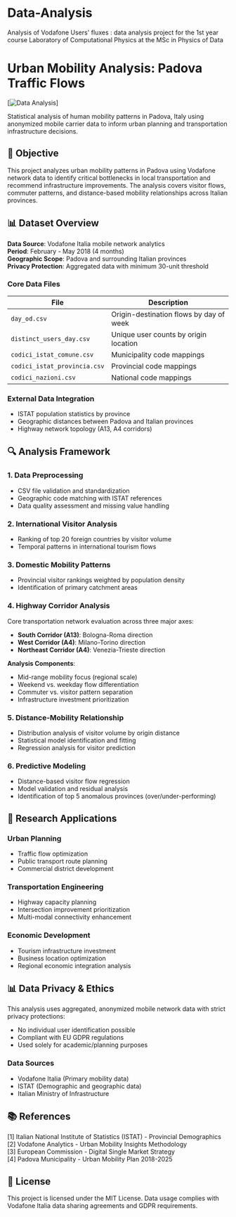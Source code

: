 # Data-Analysis
Analysis of Vodafone Users' fluxes : data analysis project for the 1st year course Laboratory of Computational Physics at the MSc in Physics of Data
# Urban Mobility Analysis: Padova Traffic Flows

[![Data Analysis](https://img.shields.io/badge/Analysis-Urban_Mobility-blue?style=for-the-badge)]

Statistical analysis of human mobility patterns in Padova, Italy using anonymized mobile carrier data to inform urban planning and transportation infrastructure decisions.

## 🎯 Objective

This project analyzes urban mobility patterns in Padova using Vodafone network data to identify critical bottlenecks in local transportation and recommend infrastructure improvements. The analysis covers visitor flows, commuter patterns, and distance-based mobility relationships across Italian provinces.

## 📊 Dataset Overview

**Data Source**: Vodafone Italia mobile network analytics  
**Period**: February - May 2018 (4 months)  
**Geographic Scope**: Padova and surrounding Italian provinces  
**Privacy Protection**: Aggregated data with minimum 30-unit threshold

### Core Data Files

| File | Description |
|------|-------------|
| `day_od.csv` | Origin-destination flows by day of week |
| `distinct_users_day.csv` | Unique user counts by origin location |
| `codici_istat_comune.csv` | Municipality code mappings |
| `codici_istat_provincia.csv` | Provincial code mappings |
| `codici_nazioni.csv` | National code mappings |

### External Data Integration
- ISTAT population statistics by province
- Geographic distances between Padova and Italian provinces
- Highway network topology (A13, A4 corridors)

## 🔍 Analysis Framework

### 1. Data Preprocessing
- CSV file validation and standardization
- Geographic code matching with ISTAT references
- Data quality assessment and missing value handling

### 2. International Visitor Analysis
- Ranking of top 20 foreign countries by visitor volume
- Temporal patterns in international tourism flows

### 3. Domestic Mobility Patterns
- Provincial visitor rankings weighted by population density
- Identification of primary catchment areas

### 4. Highway Corridor Analysis
Core transportation network evaluation across three major axes:
- **South Corridor (A13)**: Bologna-Roma direction
- **West Corridor (A4)**: Milano-Torino direction  
- **Northeast Corridor (A4)**: Venezia-Trieste direction

**Analysis Components**:
- Mid-range mobility focus (regional scale)
- Weekend vs. weekday flow differentiation
- Commuter vs. visitor pattern separation
- Infrastructure investment prioritization

### 5. Distance-Mobility Relationship
- Distribution analysis of visitor volume by origin distance
- Statistical model identification and fitting
- Regression analysis for visitor prediction

### 6. Predictive Modeling
- Distance-based visitor flow regression
- Model validation and residual analysis
- Identification of top 5 anomalous provinces (over/under-performing)




## 🎯 Research Applications

### Urban Planning
- Traffic flow optimization
- Public transport route planning
- Commercial district development

### Transportation Engineering  
- Highway capacity planning
- Intersection improvement prioritization
- Multi-modal connectivity enhancement

### Economic Development
- Tourism infrastructure investment
- Business location optimization
- Regional economic integration analysis

## 📊 Data Privacy & Ethics

This analysis uses aggregated, anonymized mobile network data with strict privacy protections:
- No individual user identification possible
- Compliant with EU GDPR regulations
- Used solely for academic/planning purposes



### Data Sources
- Vodafone Italia (Primary mobility data)
- ISTAT (Demographic and geographic data)
- Italian Ministry of Infrastructure

## 📚 References

[1] Italian National Institute of Statistics (ISTAT) - Provincial Demographics  
[2] Vodafone Analytics - Urban Mobility Insights Methodology  
[3] European Commission - Digital Single Market Strategy  
[4] Padova Municipality - Urban Mobility Plan 2018-2025

## 📄 License

This project is licensed under the MIT License. Data usage complies with Vodafone Italia data sharing agreements and GDPR requirements.


